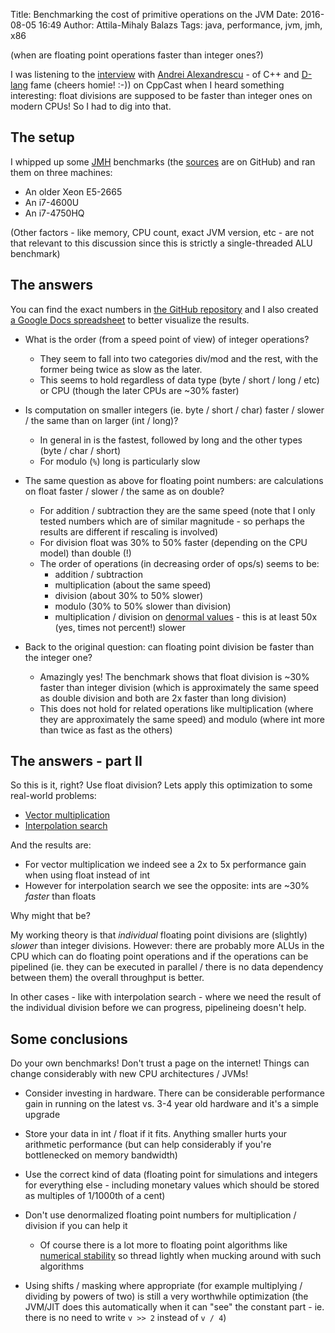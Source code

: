 Title: Benchmarking the cost of primitive operations on the JVM
Date: 2016-08-05 16:49
Author: Attila-Mihaly Balazs
Tags: java, performance, jvm, jmh, x86

(when are floating point operations faster than integer ones?)

I was listening to the [interview](http://cppcast.com/2015/10/andrei-alexandrescu/) with [Andrei Alexandrescu](http://erdani.com/) - of C++ and [D-lang](http://dlang.org/) fame (cheers homie! :-)) on CppCast when I heard something interesting: float divisions are supposed to be faster than integer ones on modern CPUs! So I had to dig into that.

## The setup

I whipped up some [JMH](http://openjdk.java.net/projects/code-tools/jmh/) benchmarks (the [sources](https://github.com/gpanther/jvm-primitive-ops-benchmarks) are on GitHub) and ran them on three machines:

* An older Xeon E5-2665
* An i7-4600U
* An i7-4750HQ

(Other factors - like memory, CPU count, exact JVM version, etc - are not that relevant to this discussion since this is strictly a single-threaded ALU benchmark)
 
## The answers

You can find the exact numbers in [the GitHub repository](https://github.com/gpanther/jvm-primitive-ops-benchmarks) and I also created [a Google Docs spreadsheet](https://docs.google.com/spreadsheets/d/10aayQ0hvYDI50t5Q4MB1E3Z4bgX2UIBBGG4y_I8Xhp8/edit?usp=sharing) to better visualize the results.

* What is the order (from a speed point of view) of integer operations?
  * They seem to fall into two categories div/mod and the rest, with the former being twice as slow as the later.
  * This seems to hold regardless of data type (byte / short / long / etc) or CPU (though the later CPUs are ~30% faster)

* Is computation on smaller integers (ie. byte / short / char) faster / slower / the same than on larger (int / long)?
  * In general in is the fastest, followed by long and the other types (byte / char / short)
  * For modulo (`%`) long is particularly slow

* The same question as above for floating point numbers: are calculations on float faster / slower / the same as on double?
  * For addition / subtraction they are the same speed (note that I only tested numbers which are of similar magnitude - so perhaps the results are different if rescaling is involved)
  * For division float was 30% to 50% faster (depending on the CPU model) than double (!)
  * The order of operations (in decreasing order of ops/s) seems to be:
    * addition / subtraction
    * multiplication (about the same speed)
    * division (about 30% to 50% slower)
    * modulo (30% to 50% slower than division)
    * multiplication / division on [denormal values](https://en.wikipedia.org/wiki/Denormal_number) - this is at least 50x (yes, times not percent!) slower 

* Back to the original question: can floating point division be faster than the integer one?
  * Amazingly yes! The benchmark shows that float division is ~30% faster than integer division (which is approximately the same speed as double division and both are 2x faster than long division)
  * This does not hold for related operations like multiplication (where they are approximately the same speed) and modulo (where int more than twice as fast as the others)

## The answers - part II

So this is it, right? Use float division? Lets apply this optimization to some real-world problems:

* [Vector multiplication](https://github.com/gpanther/jvm-primitive-ops-benchmarks/tree/master/src/main/java/net/greypanther/opbench/vecmult)
* [Interpolation search](https://github.com/gpanther/jvm-primitive-ops-benchmarks/tree/master/src/main/java/net/greypanther/opbench/search)

And the results are:

* For vector multiplication we indeed see a 2x to 5x performance gain when using float instead of int
* However for interpolation search we see the opposite: ints are ~30% _faster_ than floats

Why might that be?

My working theory is that _individual_ floating point divisions are (slightly) _slower_ than integer divisions. However: there are probably more ALUs in the CPU which can do floating point operations and if the operations can be pipelined (ie. they can be executed in parallel / there is no data dependency between them) the overall throughput is better.

In other cases - like with interpolation search - where we need the result of the individual division before we can progress, pipelineing doesn't help.

## Some conclusions

Do your own benchmarks! Don't trust a page on the internet! Things can change considerably with new CPU architectures / JVMs!

* Consider investing in hardware. There can be considerable performance gain in running on the latest vs. 3-4 year old hardware and it's a simple upgrade
* Store your data in int / float if it fits. Anything smaller hurts your arithmetic performance (but can help considerably if you're bottlenecked on memory bandwidth)
* Use the correct kind of data (floating point for simulations and integers for everything else - including monetary values which should be stored as multiples of 1/1000th of a cent)
* Don't use denormalized floating point numbers for multiplication / division if you can help it
  * Of course there is a lot more to floating point algorithms like [numerical stability](https://en.wikipedia.org/wiki/Numerical_stability) so thread lightly when mucking around with such algorithms

* Using shifts / masking where appropriate (for example multiplying / dividing by powers of two) is still a very worthwhile optimization (the JVM/JIT does this automatically when it can "see" the constant part - ie. there is no need to write `v >> 2` instead of `v / 4`)

